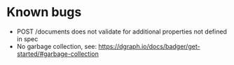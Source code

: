 # Known bugs

- POST /documents does not validate for additional properties not defined in spec
- No garbage collection, see: https://dgraph.io/docs/badger/get-started/#garbage-collection
